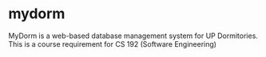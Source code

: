 mydorm
======

MyDorm is a web-based database management system for UP Dormitories. This is a course requirement for CS 192 (Software Engineering)
